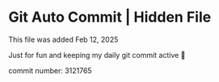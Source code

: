 # Git Auto Commit | Hidden File

This file was added Feb 12, 2025

Just for fun and keeping my daily git commit active 🤪

commit number: 3121765
